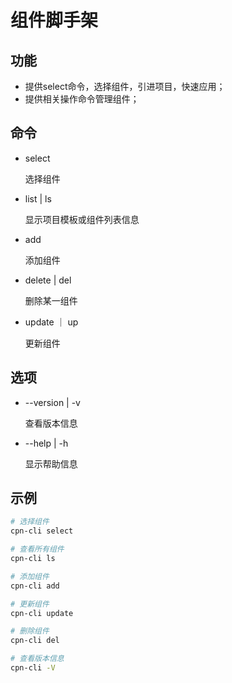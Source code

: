 # 组件脚手架
## 功能
- 提供select命令，选择组件，引进项目，快速应用；
- 提供相关操作命令管理组件；

## 命令
- select

  选择组件

- list | ls

  显示项目模板或组件列表信息

- add

  添加组件

- delete | del

  删除某一组件

- update ｜ up

  更新组件


## 选项
- --version | -v

  查看版本信息

- --help | -h

  显示帮助信息

## 示例
```bash
# 选择组件
cpn-cli select

# 查看所有组件
cpn-cli ls

# 添加组件
cpn-cli add

# 更新组件
cpn-cli update

# 删除组件
cpn-cli del

# 查看版本信息
cpn-cli -V
```

